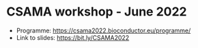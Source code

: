# CSAMA workshop - June 2022

- Programme: https://csama2022.bioconductor.eu/programme/
- Link to slides: https://bit.ly/CSAMA2022
